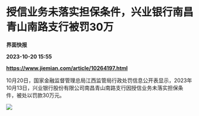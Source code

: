 # 授信业务未落实担保条件，兴业银行南昌青山南路支行被罚30万
**界面快报**

**2023-10-20 15:55**

**https://www.jiemian.com/article/10264197.html**

10月20日，国家金融监督管理总局江西监管局行政处罚信息公开表显示，2023年10月13日，兴业银行股份有限公司南昌青山南路支行因授信业务未落实担保条件，被处以罚款30万元。

![](https://img2.jiemian.com/101/original/20231020/169781486438496600_a700xH.png)